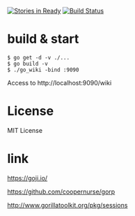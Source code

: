 [![Stories in Ready](https://badge.waffle.io/maueki/go_wiki.png?label=ready&title=Ready)](https://waffle.io/maueki/go_wiki)
[![Build Status](https://travis-ci.org/maueki/go_wiki.svg)](https://travis-ci.org/maueki/go_wiki)

# build & start

```
$ go get -d -v ./...
$ go build -v
$ ./go_wiki -bind :9090
```

Access to http://localhost:9090/wiki

# License

MIT License

# link

https://goji.io/

https://github.com/coopernurse/gorp

http://www.gorillatoolkit.org/pkg/sessions

